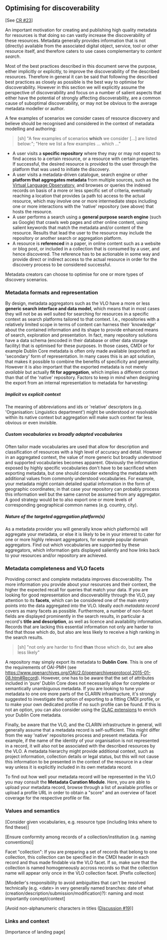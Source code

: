 ## Optimising for discoverability

\[See [CR \#23](https://www.gitbook.com/book/cmdi-taskforce/cmdi-best-practices/changes/23)\]

An important motivation for creating and publishing high quality metadata for resources is that doing so can vastly increase the discoverability of these resources. Metadata generally provides information that is not \(directly\) available from the associated digital object, service, tool or other resource itself, and therefore caters to use cases complementary to _content search_.

Most of the best practices described in this document serve the purpose, either implicitly or explicitly, to improve the discoverability of the described resources. Therefore in general it can be said that following the described best practices as closely as possible is the best way to optimise for discoverability. However in this section we will explicitly assume the perspective of discoverability and focus on a number of salient aspects that either have the potential of strongly affecting discoverability, are a common cause of suboptimal discoverability, or may not be obvious to the average metadata modeller or author.

A few examples of scenarios we consider cases of resource discovery and believe should be recognised and considered in the context of metadata modelling and authoring:
> [sh] "A few examples of scenarios **which** we consider [...] are listed below:"; "Here we list a few examples ... which ..."

* A user visits a **specific repository** where they may or may not expect to find access to a certain resource, or a resource with certain properties. If successful, the desired resource is provided to the user through the platform that was used to initiate the discovery.
* A user visits a metadata-driven catalogue, search engine or other **platform that aggregates metadata** from multiple sources, such as the [Virtual Language Observatory](https://www.clarin.eu/vlo), and browses or queries the indexed records on basis of a more or less specific set of criteria, eventually reaching a location that provides \(a path to\) access to the actual resource, which may involve one or more intermediate steps including one or more interactions with the 'native' repository (see above) that hosts the resource.
* A user performs a search using a **general purpose search engine** \(such as Google\) that crawls web pages and other online content, using salient keywords that match the metadata and/or content of the resource. Results that lead the user to the resource may include the repository or another search or aggregation platform.
* A resource is **referenced** in a paper, in online content such as a website or blog post, or included in a collection that is consumed by a user, and hence discovered. The reference has to be actionable in some way and provide direct or indirect access to the actual resource in order for the discovery process to be considered successful.

Metadata creators can choose to optimise for one or more types of discovery scenarios.

### Metadata formats and representation

By design, metadata aggregators such as the VLO have a more or less **generic search interface and data model**, which means that in most cases they will not be as well suited for searching for resources in a specific context as search platforms tailored to that context. I.e., repositories with a relatively limited scope in terms of content can harness their 'knowledge' about the contained information and its shape to provide enhanced means of search, exploration and presentation. In fact, many repository solutions have a data schema \(encoded in their database or other data storage facility\) that is optimised for these purposes. In those cases, CMDI or for example Dublin Core metadata is often only made available (exported) as 'secondary' form of representation. In many cases this is an apt solution, that makes it possible to combine the benefits of specificity and generality. However it is also important that the exported metadata is not merely _available_ but actually **fit for aggregation**, which implies a different context than that of the 'native' repository. Factors to keep in mind when designing the export from an internal representation to metadata for harvesting:

##### Implicit vs explicit context

The meaning of abbreviations and ids or 'relative' descriptors (e.g. 'Organisation: Linguistics department') might be understood or resolvable within its native context but aggregation will make such context far less obvious or even invisible.

##### Custom vocabularies vs broadly adapted vocabularies

Often tailor made vocabularies are used that allow for description and classification of resources with a high level of accuracy and detail. However in an aggregated context, the value of more generic but broadly understood and supported vocabularies becomes apparent. Obviously the information exposed by highly specific vocabularies don't have to be sacrificed when exporting metadata, but one should consider extending the metadata with additional values from commonly understood vocabularies. For example, your metadata might contain detailed spatial information in the form of geographic coordinates; in that case your repository can probably process this information well but the same cannot be assumed from any aggregator. A good strategy would be to also export one or more levels of corresponding geographical common names (e.g. country, city).

##### Nature of the targeted aggregation platform(s)

As a metadata provider you will generally know which platform(s) will aggregate your metadata, or else it is likely to be in your interest to cater for one or more highly relevant aggregators, for example popular domain aggregators. Find out which vocabularies are supported by these aggregators, which information gets displayed saliently and how links back to your resources and/or repository are achieved.

### Metadata completeness and VLO facets

Providing correct and complete metadata improves discoverability. The more information you provide about your resources and their context, the higher the expected recall for queries that match your data. If you are looking for good representation and discoverability through the VLO, pay attention to its **facets**, which can be considered one of the main entry points into the data aggregated into the VLO. Ideally _each metadata record_ covers as many facets as possible. Furthermore, a number of non-facet fields are displayed prominently in the search results, in particular a record's **title and description**, as well as licence and availability information. Records that are lacking this essential information not only are harder to find that those which do, but also are less likely to receive a high ranking in the search results.
> [sh]  "not only are harder to find **than** those which do, but **are also** less likely"

A repository may simply export its metadata to **Dublin Core**. This is one of the requirements of OAI-PMH (see https://www.openarchives.org/OAI/2.0/openarchivesprotocol.2015-01-08.htm#Record). However, one has to be aware that the set of attributes included in 'pure' Dublin Core does not necessarily allow for complete or semantically unambiguous metadata. If you are looking to tune your metadata to one ore more parts of the CLARIN infrastructure, it's strongly suggested to investigate the option of exporting to a fitting CMDI profile, or to make your own dedicated profile if no such profile can be found. If this is not an option, you can also consider using the [OLAC extensions](http://www.language-archives.org/OLAC/metadata.html) to enrich your Dublin Core metadata.

Finally, be aware that the VLO, and the CLARIN infrastructure in general, will generally assume that a metadata record is self-sufficient. This might differ from the way 'native' repositories process and present metadata. For example, if the name of the identity of your organisation is not represented in a record, it will also not be associated with the described resources by the VLO. A metadata hierarchy might provide additional context, such as project information, collection details or legal status, but this will not cause this information to be presented in the context of the resource in a clear way unless it is explicitly included in its own metadata record.

To find out how well your metadata record will be represented in the VLO you may consult the **Metadata Curation Module**. Here, you are able to upload your metadata record, browse through a list of available profiles or upload a profile URL in order to obtain a "score" and an overview of facet coverage for the respective profile or file.

### Values and semantics



\[Consider given vocabularies, e.g. resource type \(including links where to find these\)\]

\[Ensure conformity among records of a collection/institution \(e.g. naming conventions\)\]

Facet "collection": If you are preparing a set of records that belong to one collection, this collection can be specified in the CMDI header in each record and thus made findable via the VLO facet. If so, make sure that the collection is named homogeneously accross records so that the collection name will appear only once in the VLO collection facet. [Prefix collection]

\[Modeller's responsibility to avoid ambiguities that can't be resolved technically \(e.g. &lt;date&gt; in very generally named branches: date of what \(creation/description/submission/modification\)?\): naming and most importantly concept/context\]

\[Avoid non-alphanumeric characters in titles \([Discussion \#19](https://www.gitbook.com/book/cmdi-taskforce/cmdi-best-practices/discussions/19)\)\]

### Links and context

\[Importance of landing page\]

<!--stackedit_data:
eyJoaXN0b3J5IjpbLTEyNzQxNzMyOTZdfQ==
-->